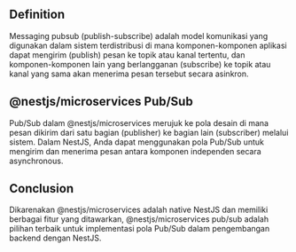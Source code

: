 ## Definition

Messaging pubsub (publish-subscribe) adalah model komunikasi yang digunakan dalam sistem terdistribusi di mana komponen-komponen aplikasi dapat mengirim (publish) pesan ke topik atau kanal tertentu, dan komponen-komponen lain yang berlangganan (subscribe) ke topik atau kanal yang sama akan menerima pesan tersebut secara asinkron.

## @nestjs/microservices Pub/Sub

Pub/Sub dalam @nestjs/microservices merujuk ke pola desain di mana pesan dikirim dari satu bagian (publisher) ke bagian lain (subscriber) melalui sistem. Dalam NestJS, Anda dapat menggunakan pola Pub/Sub untuk mengirim dan menerima pesan antara komponen independen secara asynchronous.

## Conclusion

Dikarenakan @nestjs/microservices adalah native NestJS dan memiliki berbagai fitur yang ditawarkan, @nestjs/microservices pub/sub adalah pilihan terbaik untuk implementasi pola Pub/Sub dalam pengembangan backend dengan NestJS.
